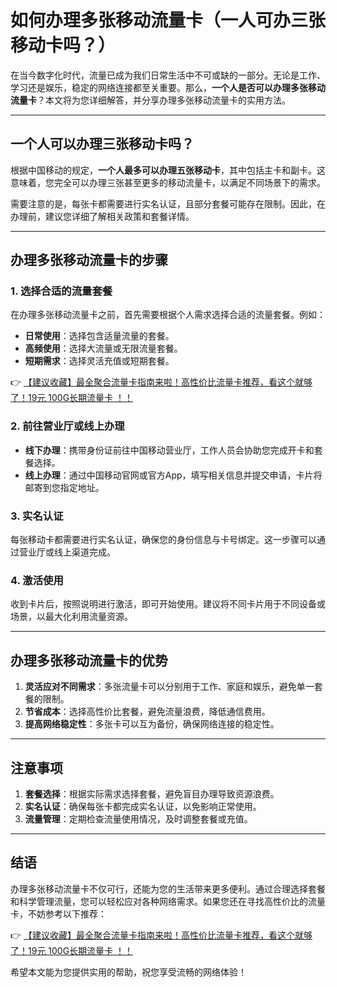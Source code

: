 # 如何办理多张移动流量卡（一人可办三张移动卡吗？）

在当今数字化时代，流量已成为我们日常生活中不可或缺的一部分。无论是工作、学习还是娱乐，稳定的网络连接都至关重要。那么，**一个人是否可以办理多张移动流量卡**？本文将为您详细解答，并分享办理多张移动流量卡的实用方法。

---

## 一个人可以办理三张移动卡吗？

根据中国移动的规定，**一个人最多可以办理五张移动卡**，其中包括主卡和副卡。这意味着，您完全可以办理三张甚至更多的移动流量卡，以满足不同场景下的需求。

需要注意的是，每张卡都需要进行实名认证，且部分套餐可能存在限制。因此，在办理前，建议您详细了解相关政策和套餐详情。

---

## 办理多张移动流量卡的步骤

### 1. 选择合适的流量套餐
在办理多张移动流量卡之前，首先需要根据个人需求选择合适的流量套餐。例如：
- **日常使用**：选择包含适量流量的套餐。
- **高频使用**：选择大流量或无限流量套餐。
- **短期需求**：选择灵活充值或短期套餐。

👉 [【建议收藏】最全聚合流量卡指南来啦！高性价比流量卡推荐，看这个就够了！19元 100G长期流量卡 ！！](https://bit.ly/Liuliangka)

### 2. 前往营业厅或线上办理
- **线下办理**：携带身份证前往中国移动营业厅，工作人员会协助您完成开卡和套餐选择。
- **线上办理**：通过中国移动官网或官方App，填写相关信息并提交申请，卡片将邮寄到您指定地址。

### 3. 实名认证
每张移动卡都需要进行实名认证，确保您的身份信息与卡号绑定。这一步骤可以通过营业厅或线上渠道完成。

### 4. 激活使用
收到卡片后，按照说明进行激活，即可开始使用。建议将不同卡片用于不同设备或场景，以最大化利用流量资源。

---

## 办理多张移动流量卡的优势

1. **灵活应对不同需求**：多张流量卡可以分别用于工作、家庭和娱乐，避免单一套餐的限制。
2. **节省成本**：选择高性价比套餐，避免流量浪费，降低通信费用。
3. **提高网络稳定性**：多张卡可以互为备份，确保网络连接的稳定性。

---

## 注意事项

1. **套餐选择**：根据实际需求选择套餐，避免盲目办理导致资源浪费。
2. **实名认证**：确保每张卡都完成实名认证，以免影响正常使用。
3. **流量管理**：定期检查流量使用情况，及时调整套餐或充值。

---

## 结语

办理多张移动流量卡不仅可行，还能为您的生活带来更多便利。通过合理选择套餐和科学管理流量，您可以轻松应对各种网络需求。如果您还在寻找高性价比的流量卡，不妨参考以下推荐：

👉 [【建议收藏】最全聚合流量卡指南来啦！高性价比流量卡推荐，看这个就够了！19元 100G长期流量卡 ！！](https://bit.ly/Liuliangka)

希望本文能为您提供实用的帮助，祝您享受流畅的网络体验！